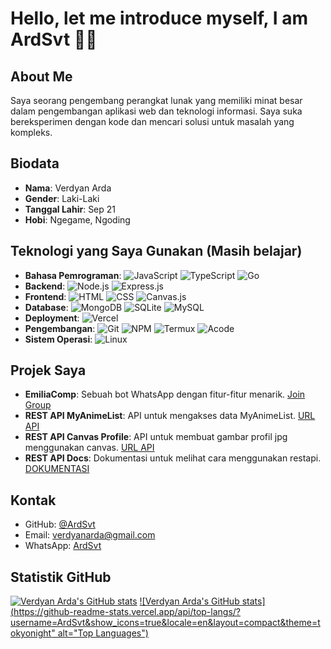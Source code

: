# Hello, let me introduce myself, I am ArdSvt 👋🏻

## About Me
Saya seorang pengembang perangkat lunak yang memiliki minat besar dalam pengembangan aplikasi web dan teknologi informasi. Saya suka bereksperimen dengan kode dan mencari solusi untuk masalah yang kompleks.

## Biodata
* **Nama**: Verdyan Arda
* **Gender**: Laki-Laki
* **Tanggal Lahir**: Sep 21
* **Hobi**: Ngegame, Ngoding

## Teknologi yang Saya Gunakan (Masih belajar)
* **Bahasa Pemrograman**: 
  ![JavaScript](https://img.shields.io/badge/JavaScript-F7DF1E?style=flat&logo=javascript&logoColor=black) 
  ![TypeScript](https://img.shields.io/badge/TypeScript-3178C6?style=flat&logo=typescript&logoColor=white) 
  ![Go](https://img.shields.io/badge/Go-00ADD8?style=flat&logo=go&logoColor=white)
* **Backend**: 
  ![Node.js](https://img.shields.io/badge/Node.js-339933?style=flat&logo=node.js&logoColor=white) 
  ![Express.js](https://img.shields.io/badge/Express.js-000000?style=flat&logo=express&logoColor=white)
* **Frontend**: 
  ![HTML](https://img.shields.io/badge/HTML-E34F26?style=flat&logo=html5&logoColor=white) 
  ![CSS](https://img.shields.io/badge/CSS-1572B6?style=flat&logo=css&logoColor=white) 
  ![Canvas.js](https://img.shields.io/badge/-Canvas.js-0078D4?style=flat&logo=canvas&logoColor=white)
* **Database**: 
  ![MongoDB](https://img.shields.io/badge/MongoDB-47A248?style=flat&logo=mongodb&logoColor=white) 
  ![SQLite](https://img.shields.io/badge/SQLite-003B57?style=flat&logo=sqlite&logoColor=white) 
  ![MySQL](https://img.shields.io/badge/MySQL-4479A1?style=flat&logo=mysql&logoColor=white)
* **Deployment**: 
  ![Vercel](https://img.shields.io/badge/Vercel-000000?style=flat&logo=vercel&logoColor=white)
* **Pengembangan**: 
  ![Git](https://img.shields.io/badge/Git-F05032?style=flat&logo=git&logoColor=white) 
  ![NPM](https://img.shields.io/badge/NPM-CB3837?style=flat&logo=npm&logoColor=white) 
  ![Termux](https://img.shields.io/badge/Termux-1A1D23?style=flat&logo=linux&logoColor=white) 
  ![Acode](https://img.shields.io/badge/Acode-0078D4?style=flat&logo=android&logoColor=white)
* **Sistem Operasi**: 
  ![Linux](https://img.shields.io/badge/Linux-FCC624?style=flat&logo=linux&logoColor=black)

## Projek Saya
* **EmiliaComp**: Sebuah bot WhatsApp dengan fitur-fitur menarik. [Join Group](https://chat.whatsapp.com/LQqNid7OaSf9Za9LzMUnvG)
* **REST API MyAnimeList**: API untuk mengakses data MyAnimeList. [URL API](https://guracomp.vercel.app/api/mal/)
* **REST API Canvas Profile**: API untuk membuat gambar profil jpg menggunakan canvas. [URL API](https://guracomp.vercel.app/api/cancas/profile)
* **REST API Docs**: Dokumentasi untuk melihat cara menggunakan restapi. [DOKUMENTASI](https://guracomp.vercel.app/)

## Kontak
* GitHub: [@ArdSvt](https://github.com/ArdSvt)
* Email: [verdyanarda@gmail.com](mailto:verdyanarda@gmail.com)
* WhatsApp: [ArdSvt](https://wa.me/6283861772386)

## Statistik GitHub
[![Verdyan Arda's GitHub stats](https://github-readme-stats.vercel.app/api?username=ArdSvt&show_icons=true&theme=radical)](https://github.com/ArdSvt)
[![Verdyan Arda's GitHub stats](https://github-readme-stats.vercel.app/api/top-langs/?username=ArdSvt&show_icons=true&locale=en&layout=compact&theme=tokyonight" alt="Top Languages")](https://github.com/ArdSvt)